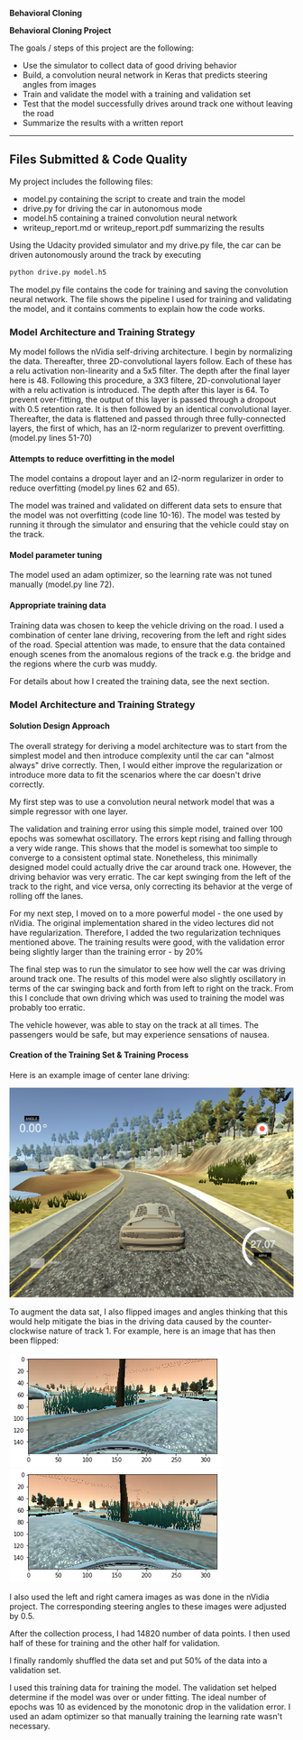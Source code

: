 **Behavioral Cloning** 

**Behavioral Cloning Project**

The goals / steps of this project are the following:
* Use the simulator to collect data of good driving behavior
* Build, a convolution neural network in Keras that predicts steering angles from images
* Train and validate the model with a training and validation set
* Test that the model successfully drives around track one without leaving the road
* Summarize the results with a written report


[//]: # (Image References)

[image2]: ./examples/centerdriving.png
[image4]: ./examples/placeholder_small.png "Left Image"
[image5]: ./examples/placeholder_small.png "Right Image"
[image6]: ./examples/preflip.png "Normal Image"
[image7]: ./examples/postflip.png "Flipped Image"

---
## Files Submitted & Code Quality

My project includes the following files:
* model.py containing the script to create and train the model
* drive.py for driving the car in autonomous mode
* model.h5 containing a trained convolution neural network 
* writeup_report.md or writeup_report.pdf summarizing the results

Using the Udacity provided simulator and my drive.py file, the car can be driven autonomously around the track by executing 
```sh
python drive.py model.h5
```

The model.py file contains the code for training and saving the convolution neural network. The file shows the pipeline I used for training and validating the model, and it contains comments to explain how the code works.

### Model Architecture and Training Strategy 

My model follows the nVidia self-driving architecture. I begin by normalizing the data. Thereafter, three 2D-convolutional layers follow. Each of these has a relu activation non-linearity and a 5x5 filter. The depth after the final layer here is 48. Following this procedure, a 3X3 filtere, 2D-convolutional layer with a relu activation is introduced. The depth after this layer is 64. To prevent over-fitting, the output of this layer is passed through a dropout with 0.5 retention rate. It is then followed by an identical convolutional layer. Thereafter, the data is flattened and passed through three fully-connected layers, the first of which, has an l2-norm regularizer to prevent overfitting. (model.py lines 51-70)

#### Attempts to reduce overfitting in the model

The model contains a dropout layer and an l2-norm regularizer in order to reduce overfitting (model.py lines 62 and 65). 

The model was trained and validated on different data sets to ensure that the model was not overfitting (code line 10-16). The model was tested by running it through the simulator and ensuring that the vehicle could stay on the track.

#### Model parameter tuning

The model used an adam optimizer, so the learning rate was not tuned manually (model.py line 72).

#### Appropriate training data

Training data was chosen to keep the vehicle driving on the road. I used a combination of center lane driving, recovering from the left and right sides of the road. Special attention was made, to ensure that the data contained enough scenes from the anomalous regions of the track e.g. the bridge and the regions where the curb was muddy.

For details about how I created the training data, see the next section. 

### Model Architecture and Training Strategy

#### Solution Design Approach

The overall strategy for deriving a model architecture was to start from the simplest model and then introduce complexity until the car can "almost always" drive correctly. Then, I would either improve the regularization or introduce more data to fit the scenarios where the car doesn't drive correctly. 

My first step was to use a convolution neural network model that was a simple regressor with one layer.

The validation and training error using this simple model, trained over 100 epochs was somewhat oscillatory. The errors kept rising and falling through a very wide range. This shows that the model is somewhat too simple to converge to a consistent optimal state. Nonetheless, this minimally designed model could actually drive the car around track one. However, the driving behavior was very erratic. The car kept swinging from the left of the track to the right, and vice versa, only correcting its behavior at the verge of rolling off the lanes.

For my next step, I moved on to a more powerful model - the one used by nVidia. The original implementation shared in the video lectures did not have regularization. Therefore, I added the two regularization techniques mentioned above. The training results were good, with the validation error being slightly larger than the training error - by 20%

The final step was to run the simulator to see how well the car was driving around track one. The results of this model were also slightly oscillatory in terms of the car swinging back and forth from left to right on the track. From this I conclude that own driving which was used to training the model was probably too erratic. 

The vehicle however, was able to stay on the track at all times. The passengers would be safe, but may experience sensations of nausea.


#### Creation of the Training Set & Training Process

Here is an example image of center lane driving:

![alt text][image2] 

To augment the data sat, I also flipped images and angles thinking that this would help mitigate the bias in the driving data caused by the counter-clockwise nature of track 1. For example, here is an image that has then been flipped:

![alt text][image6]
![alt text][image7]

I also used the left and right camera images as was done in the nVidia project. The corresponding steering angles to these images were adjusted by 0.5.

After the collection process, I had 14820 number of data points. I then used half of these for training and the other half for validation.


I finally randomly shuffled the data set and put 50% of the data into a validation set. 

I used this training data for training the model. The validation set helped determine if the model was over or under fitting. The ideal number of epochs was 10 as evidenced by the monotonic drop in the validation error. I used an adam optimizer so that manually training the learning rate wasn't necessary.
